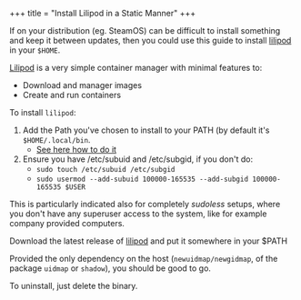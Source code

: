 +++
title = "Install Lilipod in a Static Manner"
+++

If on your distribution (eg. SteamOS) can be difficult to install something and keep it
between updates, then you could use this guide to install [lilipod](https://github.com/89luca89/lilipod) in your `$HOME`.

[Lilipod](https://github.com/89luca89/lilipod) is a very simple container manager with minimal features to:

- Download and manager images
- Create and run containers

To install `lilipod`:

1. Add the Path you've chosen to install to your PATH (by default it's `$HOME/.local/bin`.
   - [See here how to do it](https://www.howtogeek.com/658904/how-to-add-a-directory-to-your-path-in-linux/)
2. Ensure you have /etc/subuid and /etc/subgid, if you don't do:
   - `sudo touch /etc/subuid /etc/subgid`
   - `sudo usermod --add-subuid 100000-165535 --add-subgid 100000-165535 $USER`

This is particularly indicated also for completely *sudoless* setups, where you don't
have any superuser access to the system, like for example company provided computers.

Download the latest release of [lilipod](https://github.com/89luca89/lilipod/releases)
and put it somewhere in your $PATH

Provided the only dependency on the host (`newuidmap/newgidmap`, of the package `uidmap` or `shadow`),
you should be good to go.

To uninstall, just delete the binary.
